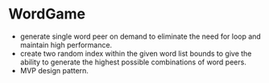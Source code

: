# WordGame

  - generate single word peer on demand to eliminate the need for loop and maintain high performance.
  - create two random index within the given word list bounds to give the ability to generate the highest possible combinations of word peers. 
  - MVP design pattern.


